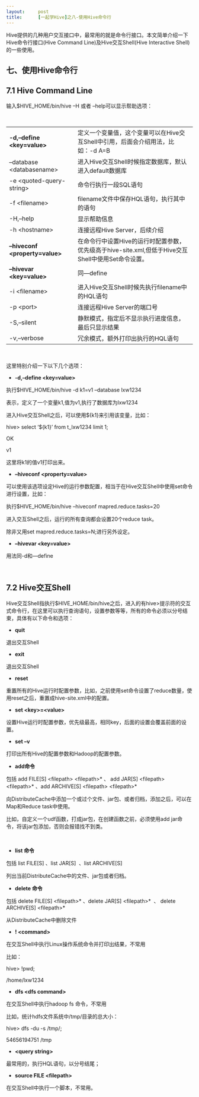 ```yaml
---
layout:     post
title:      [一起学Hive]之八-使用Hive命令行
---
```

<div id="article_content" class="article_content clearfix csdn-tracking-statistics" data-pid="blog" data-mod="popu_307" data-dsm="post">
								            <link rel="stylesheet" href="https://csdnimg.cn/release/phoenix/template/css/ck_htmledit_views-f76675cdea.css">
						<div class="htmledit_views" id="content_views">
                <p>Hive提供的几种用户交互接口中，最常用的就是命令行接口。本文简单介绍一下Hive命令行接口(Hive Command Line)及Hive交互Shell(Hive Interactive Shell)的一些使用。</p>

<h2>七、使用Hive命令行</h2>

<h2>7.1 Hive Command Line</h2>

<p>输入$HIVE_HOME/bin/hive –H 或者 –help可以显示帮助选项：</p>

<p> </p>

<table><tbody><tr><td><strong>-d,–define &lt;key=value&gt;</strong></td>
			<td>定义一个变量值，这个变量可以在Hive交互Shell中引用，后面会介绍用法，比如：-d A=B</td>
		</tr><tr><td>–database &lt;databasename&gt;</td>
			<td>进入Hive交互Shell时候指定数据库，默认进入default数据库</td>
		</tr><tr><td>-e &lt;quoted-query-string&gt;</td>
			<td>命令行执行一段SQL语句</td>
		</tr><tr><td>-f &lt;filename&gt;</td>
			<td>filename文件中保存HQL语句，执行其中的语句</td>
		</tr><tr><td>-H,–help</td>
			<td>显示帮助信息</td>
		</tr><tr><td>-h &lt;hostname&gt;</td>
			<td>连接远程Hive Server，后续介绍</td>
		</tr><tr><td><strong>–hiveconf &lt;property=value&gt;</strong></td>
			<td>在命令行中设置Hive的运行时配置参数，优先级高于hive-site.xml,但低于Hive交互Shell中使用Set命令设置。</td>
		</tr><tr><td><strong>–hivevar &lt;key=value&gt;</strong></td>
			<td>同—define</td>
		</tr><tr><td>-i &lt;filename&gt;</td>
			<td>进入Hive交互Shell时候先执行filename中的HQL语句</td>
		</tr><tr><td>-p &lt;port&gt;</td>
			<td>连接远程Hive Server的端口号</td>
		</tr><tr><td>-S,–silent</td>
			<td>静默模式，指定后不显示执行进度信息，最后只显示结果</td>
		</tr><tr><td>-v,–verbose</td>
			<td>冗余模式，额外打印出执行的HQL语句</td>
		</tr></tbody></table><p> </p>

<p>这里特别介绍一下以下几个选项：</p>

<ul><li><strong>-d,–define &lt;key=value&gt;</strong></li>
</ul><p>执行$HIVE_HOME/bin/hive -d k1=v1 –database lxw1234</p>

<p>表示，定义了一个变量k1,值为v1,执行了数据库为lxw1234</p>

<p>进入Hive交互Shell之后，可以使用${k1}来引用该变量，比如：</p>

<p>hive&gt; select ‘${k1}’ from t_lxw1234 limit 1;</p>

<p>OK</p>

<p>v1</p>

<p>这里将k1的值v1打印出来。</p>

<ul><li><strong>–hiveconf &lt;property=value&gt;</strong></li>
</ul><p>可以使用该选项设定Hive的运行参数配置，相当于在Hive交互Shell中使用set命令进行设置，比如：</p>

<p>执行$HIVE_HOME/bin/hive –hiveconf mapred.reduce.tasks=20</p>

<p>进入交互Shell之后，运行的所有查询都会设置20个reduce task。</p>

<p>除非又用set mapred.reduce.tasks=N;进行另外设定。</p>

<ul><li><strong>–hivevar &lt;key=value&gt;</strong></li>
</ul><p>用法同-d和—define</p>

<p> </p>

<h2>7.2 Hive交互Shell</h2>

<p>Hive交互Shell指执行$HIVE_HOME/bin/hive之后，进入的有hive&gt;提示符的交互式命令行，在这里可以执行查询语句，设置参数等等，所有的命令必须以分号结束，具体有以下命令和选项：</p>

<ul><li><strong>quit</strong></li>
</ul><p>退出交互Shell</p>

<ul><li><strong>exit</strong></li>
</ul><p>退出交互Shell</p>

<ul><li><strong>reset</strong></li>
</ul><p>重置所有的Hive运行时配置参数，比如，之前使用set命令设置了reduce数量，使用reset之后，重置成hive-site.xml中的配置。</p>

<ul><li><strong>set &lt;key&gt;=&lt;value&gt;</strong></li>
</ul><p>设置Hive运行时配置参数，优先级最高，相同key，后面的设置会覆盖前面的设置。</p>

<ul><li><strong>set –v</strong></li>
</ul><p>打印出所有Hive的配置参数和Hadoop的配置参数。</p>

<ul><li><strong>add命令</strong></li>
</ul><p>包括 add FILE[S] &lt;filepath&gt; &lt;filepath&gt;* 、 add JAR[S] &lt;filepath&gt; &lt;filepath&gt;* 、add ARCHIVE[S] &lt;filepath&gt; &lt;filepath&gt;*</p>

<p>向DistributeCache中添加一个或过个文件、jar包、或者归档，添加之后，可以在Map和Reduce task中使用。</p>

<p>比如，自定义一个udf函数，打成jar包，在创建函数之前，必须使用add jar命令，将该jar包添加，否则会报错找不到类。</p>

<p> </p>

<ul><li><strong>list 命令</strong></li>
</ul><p>包括 list FILE[S] 、list JAR[S]  、list ARCHIVE[S]</p>

<p>列出当前DistributeCache中的文件、jar包或者归档。</p>

<ul><li><strong>delete 命令</strong></li>
</ul><p>包括 delete FILE[S] &lt;filepath&gt;* 、delete JAR[S] &lt;filepath&gt;*  、 delete ARCHIVE[S] &lt;filepath&gt;*</p>

<p>从DistributeCache中删除文件</p>

<ul><li><strong>! &lt;command&gt;</strong></li>
</ul><p>在交互Shell中执行Linux操作系统命令并打印出结果，不常用</p>

<p>比如：</p>

<p>hive&gt; !pwd;</p>

<p>/home/lxw1234</p>

<ul><li><strong>dfs &lt;dfs command&gt;</strong></li>
</ul><p>在交互Shell中执行hadoop fs 命令，不常用</p>

<p>比如，统计hdfs文件系统中/tmp/目录的总大小：</p>

<p>hive&gt; dfs -du -s /tmp/;</p>

<p>54656194751 /tmp</p>

<ul><li><strong>&lt;query string&gt;</strong></li>
</ul><p>最常用的，执行HQL语句，以分号结尾；</p>

<ul><li><strong>source FILE &lt;filepath&gt;</strong></li>
</ul><p>在交互Shell中执行一个脚本，不常用。</p>            </div>
                </div>